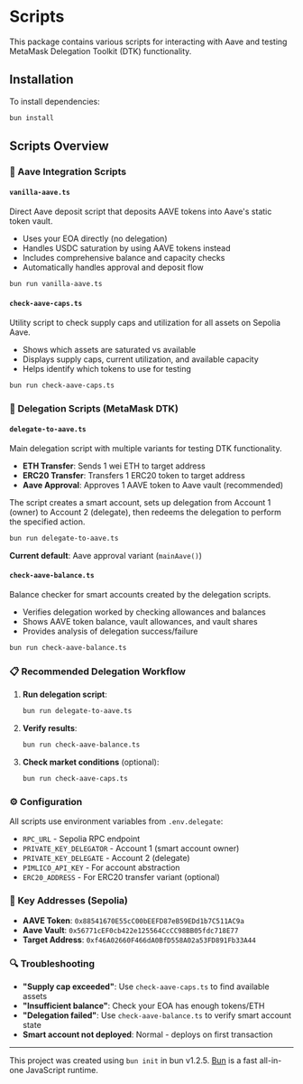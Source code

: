 # Scripts

This package contains various scripts for interacting with Aave and testing MetaMask Delegation Toolkit (DTK) functionality.

## Installation

To install dependencies:

```bash
bun install
```

## Scripts Overview

### 🏦 Aave Integration Scripts

#### `vanilla-aave.ts`
Direct Aave deposit script that deposits AAVE tokens into Aave's static token vault.
- Uses your EOA directly (no delegation)
- Handles USDC saturation by using AAVE tokens instead
- Includes comprehensive balance and capacity checks
- Automatically handles approval and deposit flow

```bash
bun run vanilla-aave.ts
```

#### `check-aave-caps.ts`
Utility script to check supply caps and utilization for all assets on Sepolia Aave.
- Shows which assets are saturated vs available
- Displays supply caps, current utilization, and available capacity
- Helps identify which tokens to use for testing

```bash
bun run check-aave-caps.ts
```

### 🔗 Delegation Scripts (MetaMask DTK)

#### `delegate-to-aave.ts`
Main delegation script with multiple variants for testing DTK functionality.
- **ETH Transfer**: Sends 1 wei ETH to target address
- **ERC20 Transfer**: Transfers 1 ERC20 token to target address  
- **Aave Approval**: Approves 1 AAVE token to Aave vault (recommended)

The script creates a smart account, sets up delegation from Account 1 (owner) to Account 2 (delegate), then redeems the delegation to perform the specified action.

```bash
bun run delegate-to-aave.ts
```

**Current default**: Aave approval variant (`mainAave()`)

#### `check-aave-balance.ts`
Balance checker for smart accounts created by the delegation scripts.
- Verifies delegation worked by checking allowances and balances
- Shows AAVE token balance, vault allowances, and vault shares
- Provides analysis of delegation success/failure

```bash
bun run check-aave-balance.ts
```

### 📋 Recommended Delegation Workflow

1. **Run delegation script**:
   ```bash
   bun run delegate-to-aave.ts
   ```

2. **Verify results**:
   ```bash
   bun run check-aave-balance.ts
   ```

3. **Check market conditions** (optional):
   ```bash
   bun run check-aave-caps.ts
   ```

### ⚙️ Configuration

All scripts use environment variables from `.env.delegate`:
- `RPC_URL` - Sepolia RPC endpoint
- `PRIVATE_KEY_DELEGATOR` - Account 1 (smart account owner)
- `PRIVATE_KEY_DELEGATE` - Account 2 (delegate)
- `PIMLICO_API_KEY` - For account abstraction
- `ERC20_ADDRESS` - For ERC20 transfer variant (optional)

### 🎯 Key Addresses (Sepolia)

- **AAVE Token**: `0x88541670E55cC00bEEFD87eB59EDd1b7C511AC9a`
- **Aave Vault**: `0x56771cEF0cb422e125564CcCC98BB05fdc718E77`
- **Target Address**: `0xf46A02660F466dA0BfD558A02a53FD891Fb33A44`

### 🔍 Troubleshooting

- **"Supply cap exceeded"**: Use `check-aave-caps.ts` to find available assets
- **"Insufficient balance"**: Check your EOA has enough tokens/ETH
- **"Delegation failed"**: Use `check-aave-balance.ts` to verify smart account state
- **Smart account not deployed**: Normal - deploys on first transaction

---

This project was created using `bun init` in bun v1.2.5. [Bun](https://bun.sh) is a fast all-in-one JavaScript runtime.
